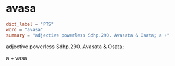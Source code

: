 # avasa

``` toml
dict_label = "PTS"
word = "avasa"
summary = "adjective powerless Sdhp.290. Avasata & Osata; a +"
```

adjective powerless Sdhp.290. Avasata & Osata;

a \+ vasa

